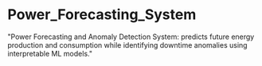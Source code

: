 # Power_Forecasting_System
"Power Forecasting and Anomaly Detection System: predicts future energy production and consumption while identifying downtime anomalies using interpretable ML models."
